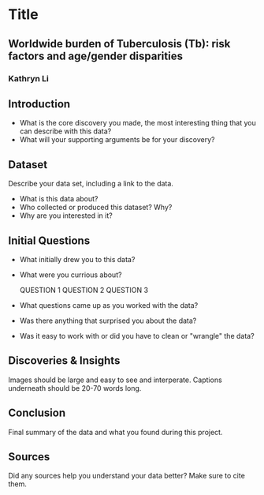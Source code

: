 # Title
## Worldwide burden of Tuberculosis (Tb): risk factors and age/gender disparities
### Kathryn Li

## Introduction

- What is the core discovery you made, the most interesting thing that you can describe with this data? 
- What will your supporting arguments be for your discovery?

## Dataset

Describe your data set, including a link to the data. 
- What is this data about?
- Who collected or produced this dataset? Why?
- Why are you interested in it?

## Initial Questions

- What initially drew you to this data? 
- What were you currious about? 

    QUESTION 1
    QUESTION 2
    QUESTION 3
  
- What questions came up as you worked with the data? 
- Was there anything that surprised you about the data?
- Was it easy to work with or did you have to clean or "wrangle" the data?

## Discoveries & Insights

Images should be large and easy to see and interperate. 
Captions underneath should be 20-70 words long.

## Conclusion

Final summary of the data and what you found during this project.

## Sources

Did any sources help you understand your data better? Make sure to cite them.

